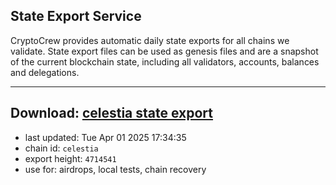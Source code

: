 ## State Export Service
CryptoCrew provides automatic daily state exports for all chains we validate. State export files can be used as genesis files and are a snapshot of the current blockchain state, including all validators, accounts, balances and delegations.

---
**Download: [celestia state export](https://dl-eu2.ccvalidators.com/SERVICE/celestia/celestia_export_4714541.json)**
---

- last updated: Tue Apr 01 2025 17:34:35
- chain id: `celestia`
- export height: `4714541`
- use for: airdrops, local tests, chain recovery
